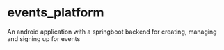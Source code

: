 # events_platform
An android application with a springboot backend for creating, managing and signing up for events
